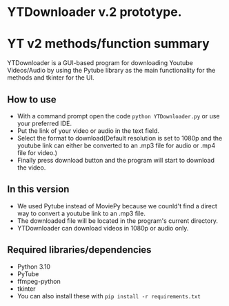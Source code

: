 # YTDownloader v.2 prototype.

# YT v2 methods/function summary
YTDownloader is a GUI-based program for downloading Youtube Videos/Audio by using the Pytube library as the main functionality for the methods and tkinter for the UI.
<br>

## How to use
- With a command prompt open the code `python YTDownloader.py` or use your preferred IDE.
- Put the link of your video or audio in the text field.
- Select the format to download(Default resolution is set to 1080p and the youtube link can either be converted to an .mp3 file for audio or .mp4 file for video.)
- Finally press download button and the program will start to download the video.

## In this version
- We used Pytube instead of MoviePy because we counld't find a direct way to convert a youtube link to an .mp3 file.
- The downloaded file will be located in the program's current directory. 
- YTDownloader can download videos in 1080p or audio only.

## Required libraries/dependencies
- Python 3.10
- PyTube
- ffmpeg-python
- tkinter
- You can also install these with `pip install -r requirements.txt`

